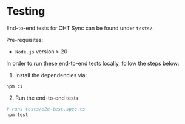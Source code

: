 # Testing 
End-to-end tests for CHT Sync can be found under `tests/`. 

Pre-requisites:
* `Node.js` version > 20

In order to run these end-to-end tests locally, follow the steps below:

1. Install the dependencies via:

```sh
npm ci
```

2. Run the end-to-end tests:

```sh
# runs tests/e2e-test.spec.ts
npm test
```